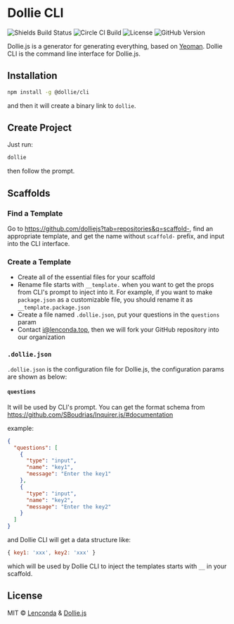 # Dollie CLI

![Shields Build Status](https://img.shields.io/circleci/build/github/dolliejs/dollie-cli/master)
![Circle CI Build](https://circleci.com/gh/dolliejs/dollie-cli.svg?style=svg)
![License](https://img.shields.io/github/license/dolliejs/dollie-cli)
![GitHub Version](https://img.shields.io/github/package-json/v/dolliejs/dollie-cli)

Dollie.js is a generator for generating everything, based on [Yeoman](http://yeoman.io). Dollie CLI is the command line interface for Dollie.js.

## Installation

```bash
npm install -g @dollie/cli
```

and then it will create a binary link to `dollie`.

## Create Project

Just run:

```bash
dollie
```

then follow the prompt.

## Scaffolds

### Find a Template

Go to <https://github.com/dolliejs?tab=repositories&q=scaffold->, find an appropriate template, and get the name without `scaffold-` prefix, and input into the CLI interface.

### Create a Template

- Create all of the essential files for your scaffold
- Rename file starts with `__template.` when you want to get the props from CLI's prompt to inject into it. For example, if you want to make `package.json` as a customizable file, you should rename it as `__template.package.json`
- Create a file named `.dollie.json`, put your questions in the `questions` param
- Contact [i@lenconda.top](mailto:i@lenconda.top), then we will fork your GitHub repository into our organization

### `.dollie.json`

`.dollie.json` is the configuration file for Dollie.js, the configuration params are shown as below:

#### `questions`

It will be used by CLI's prompt. You can get the format schema from <https://github.com/SBoudrias/Inquirer.js/#documentation>

example:

```json
{
  "questions": [
    {
      "type": "input",
      "name": "key1",
      "message": "Enter the key1"
    },
    {
      "type": "input",
      "name": "key2",
      "message": "Enter the key2"
    }
  ]
}
```

and Dollie CLI will get a data structure like:

```javascript
{ key1: 'xxx', key2: 'xxx' }
```

which will be used by Dollie CLI to inject the templates starts with `__` in your scaffold.

## License

MIT © [Lenconda](https://lenconda.top) & [Dollie.js](https://github.com/dolliejs)
